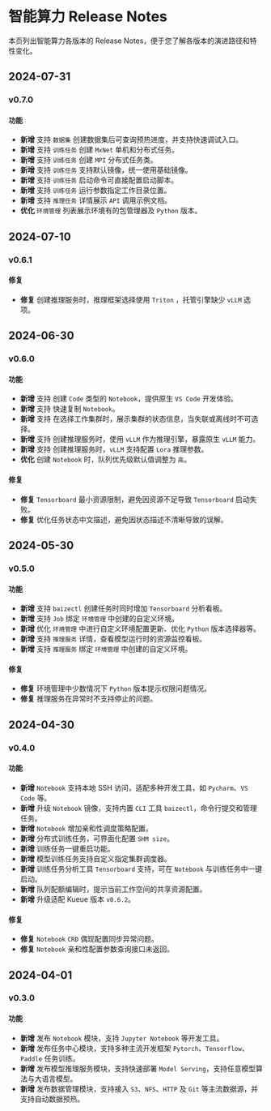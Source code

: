 # 智能算力 Release Notes

本页列出智能算力各版本的 Release Notes，便于您了解各版本的演进路径和特性变化。

## 2024-07-31

### v0.7.0

#### 功能

- **新增** 支持 `数据集` 创建数据集后可查询预热进度，并支持快速调试入口。
- **新增** 支持 `训练任务` 创建 `MxNet` 单机和分布式任务。
- **新增** 支持 `训练任务` 创建 `MPI` 分布式任务类。
- **新增** 支持 `训练任务` 支持默认镜像，统一使用基础镜像。
- **新增** 支持 `训练任务` 启动命令可直接配置启动脚本。
- **新增** 支持 `训练任务` 运行参数指定工作目录位置。
- **新增** 支持 `推理任务` 详情展示 `API` 调用示例文档。
- **优化** `环境管理` 列表展示环境有的包管理器及 `Python` 版本。

## 2024-07-10

### v0.6.1

#### 修复

- **修复** 创建推理服务时，推理框架选择使用 `Triton` ，托管引擎缺少 `vLLM` 选项。

## 2024-06-30

### v0.6.0

#### 功能

- **新增** 支持 创建 `Code` 类型的 `Notebook`，提供原生 `VS Code` 开发体验。
- **新增** 支持 快速复制 `Notebook`。
- **新增** 支持 在选择工作集群时，展示集群的状态信息，当失联或离线时不可选择。
- **新增** 支持 创建推理服务时，使用 `vLLM` 作为推理引擎，暴露原生 `vLLM` 能力。
- **新增** 支持 创建推理服务时，`vLLM` 支持配置 `Lora` 推理参数。
- **优化** 创建 `Notebook` 时，队列优先级默认值调整为 `高`。

#### 修复

- **修复** `Tensorboard` 最小资源限制，避免因资源不足导致 `Tensorboard` 启动失败。
- **修复** 优化任务状态中文描述，避免因状态描述不清晰导致的误解。

## 2024-05-30

### v0.5.0

#### 功能

- **新增** 支持 `baizectl` 创建任务时同时增加 `Tensorboard` 分析看板。
- **新增** 支持 `Job` 绑定 `环境管理` 中创建的自定义环境。
- **新增** 优化 `环境管理` 中进行自定义环境配置更新、优化 `Python` 版本选择器等。
- **新增** 支持 `推理服务` 详情，查看模型运行时的资源监控看板。
- **新增** 支持 `推理服务` 绑定 `环境管理` 中创建的自定义环境。

#### 修复

- **修复** 环境管理中少数情况下 `Python` 版本提示权限问题情况。
- **修复** 推理服务在异常时不支持停止的问题。

## 2024-04-30

### v0.4.0

#### 功能

- **新增** `Notebook` 支持本地 SSH 访问，适配多种开发工具，如 `Pycharm`、`VS Code` 等。
- **新增** 升级 `Notebook` 镜像，支持内置 `CLI` 工具 `baizectl`，命令行提交和管理任务。
- **新增** `Notebook` 增加亲和性调度策略配置。
- **新增** 分布式训练任务，可界面化配置 `SHM size`。
- **新增** 训练任务一键重启功能。
- **新增** 模型训练任务支持自定义指定集群调度器。
- **新增** 训练任务分析工具 `Tensorboard` 支持，可在 `Notebook` 与训练任务中一键启动。
- **新增** 队列配额编辑时，提示当前工作空间的共享资源配置。
- **新增** 升级适配 Kueue 版本 `v0.6.2`。

#### 修复

- **修复** `Notebook` `CRD` 偶现配置同步异常问题。
- **修复** `Notebook` 亲和性配置参数查询接口未返回。

## 2024-04-01

### v0.3.0

#### 功能

- **新增** 发布 `Notebook` 模块，支持 `Jupyter Notebook` 等开发工具。
- **新增** 发布任务中心模块，支持多种主流开发框架 `Pytorch`、`Tensorflow`、`Paddle` 任务训练。
- **新增** 发布模型推理服务模块，支持快速部署 `Model Serving`，支持任意模型算法与大语言模型。
- **新增** 发布数据管理模块，支持接入 `S3`、`NFS`、`HTTP` 及 `Git` 等主流数据源，并支持自动数据预热。

